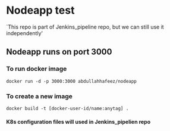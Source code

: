 # Nodeapp test

`This repo is part of Jenkins_pipeline repo, but we can still use it independently'

## Nodeapp runs on port 3000

### To run docker image
`docker run -d -p 3000:3000 abdullahhafeez/nodeapp`

### To create a new image
`docker build -t [docker-user-id/name:anytag] .`

#### K8s configuration files will used in Jenkins_pipelien repo